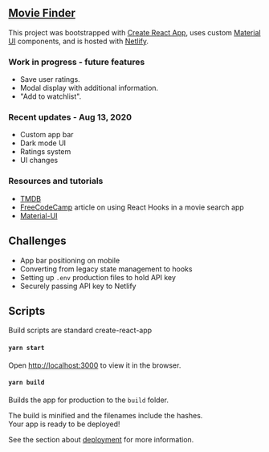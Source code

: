 ## [Movie Finder](https://super-movie-finder.netlify.app/)

This project was bootstrapped with [Create React App](https://github.com/facebook/create-react-app), uses custom [Material UI](https://material-ui.com/) components, and is hosted with [Netlify](https://www.netlify.com/).


### Work in progress - future features
- Save user ratings.
- Modal display with additional information.
- "Add to watchlist". 


### Recent updates - Aug 13, 2020
- Custom app bar
- Dark mode UI 
- Ratings system
- UI changes

### Resources and tutorials
- [TMDB](https://developers.themoviedb.org/3/getting-started/images)
- [FreeCodeCamp](https://www.freecodecamp.org/news/how-to-build-a-movie-search-app-using-react-hooks-24eb72ddfaf7/) article on using React Hooks in a movie search app
- [Material-UI](https://material-ui.com/)

## Challenges
- App bar positioning on mobile
- Converting from legacy state management to hooks
- Setting up ```.env``` production files to hold API key
- Securely passing API key to Netlify 

## Scripts

Build scripts are standard create-react-app

#### `yarn start`

Open [http://localhost:3000](http://localhost:3000) to view it in the browser.

#### `yarn build`

Builds the app for production to the `build` folder.<br />

The build is minified and the filenames include the hashes.<br />
Your app is ready to be deployed!

See the section about [deployment](https://facebook.github.io/create-react-app/docs/deployment) for more information.
